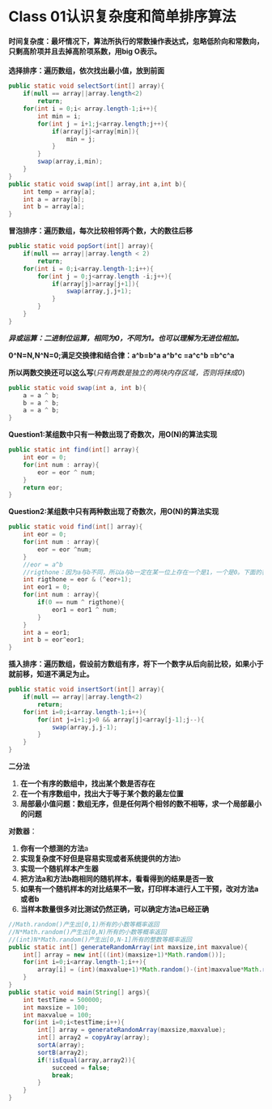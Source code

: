 # Class 01认识复杂度和简单排序算法

#### 时间复杂度：最坏情况下，算法所执行的常数操作表达式，忽略低阶向和常数向，只剩高阶项并且去掉高阶项系数，用big O表示。

**选择排序：遍历数组，依次找出最小值，放到前面**

```java
public static void selectSort(int[] array){
    if(null == array||array.length<2)
        return;
    for(int i = 0;i< array.length-1;i++){
        int min = i;
        for(int j = i+1;j<array.length;j++){
            if(array[j]<array[min]){
                min = j;
            }
        }
        swap(array,i,min);
    }
}
public static void swap(int[] array,int a,int b){
    int temp = array[a];
    int a = array[b];
    int b = array[a];
}
```

**冒泡排序：遍历数组，每次比较相邻两个数，大的数往后移**

```java
public static void popSort(int[] array){
    if(null == array||array.length < 2)
        return;
    for(int i = 0;i<array.length-1;i++){
        for(int j = 0;j<array.length -i;j++){
            if(array[j]>array[j+1]){
                swap(array,j,j+1);
            }
        }
    }
}
```

***异或运算：二进制位运算，相同为0，不同为1。也可以理解为无进位相加。***

**0^N=N,N^N=0;满足交换律和结合律：a^b=b^a  a^b^c =a^c^b =b^c^a**

**所以两数交换还可以这么写**(*只有两数是独立的两块内存区域，否则将抹成0*)

```java
public static void swap(int a, int b){
    a = a ^ b;
    b = a ^ b;
    a = a ^ b;
}
```

**Question1:某组数中只有一种数出现了奇数次，用O(N)的算法实现**

```java
public static int find(int[] array){
    int eor = 0;
    for(int num : array){
        eor = eor ^ num;
    }
    return eor;
}
```

**Question2:某组数中只有两种数出现了奇数次，用O(N)的算法实现**

```java
public static void find(int[] array){
    int eor = 0;
    for(int num : array){
        eor = eor ^num;
    }
    //eor = a^b
    //rigthone：因为a与b不同，所以a与b一定在某一位上存在一个是1，一个是0。下面的表达式就是将最右侧的1提取出来。
    int rigthone = eor & (^eor+1);
    int eor1 = 0;
    for(int num : array){
        if(0 == num ^ rigthone){
            eor1 = eor1 ^ num;
        }
    }
    int a = eor1;
    int b = eor^eor1;
}
```

**插入排序：遍历数组，假设前方数组有序，将下一个数字从后向前比较，如果小于就前移，知道不满足为止。**

```java
public static void insertSort(int[] array){
    if(null == array||array.length<2)
        return;
    for(int i=0;i<array.length-1;i++){
        for(int j=i+1;j>0 && array[j]<array[j-1];j--){
            swap(array,j,j-1);
        }
    }
}
```

**二分法**

1. **在一个有序的数组中，找出某个数是否存在**
2. **在一个有序数组中，找出大于等于某个数的最左位置**
3. **局部最小值问题：数组无序，但是任何两个相邻的数不相等，求一个局部最小的问题**

**对数器**：

1. **你有一个想测的方法**a
2. **实现复杂度不好但是容易实现或者系统提供的方法**b
3. **实现一个随机样本产生器**
4. **把方法a和方法b跑相同的随机样本，看看得到的结果是否一致**
5. **如果有一个随机样本的对比结果不一致，打印样本进行人工干预，改对方法a或者b**
6. **当样本数量很多对比测试仍然正确，可以确定方法a已经正确**  

```java
//Math.random()产生出[0,1)所有的小数等概率返回
//N*Math.random()产生出[0,N)所有的小数等概率返回
//(int)N*Math.random()产生出[0,N-1]所有的整数等概率返回
public static int[] generateRandomArray(int maxsize,int maxvalue){
    int[] array = new int[((int)(maxsize+1)*Math.random())];
    for(int i=0;i<array.length-1;i++){
        array[i] = (int)(maxvalue+1)*Math.random()-(int)maxvalue*Math.random();
    }
}
public static void main(String[] args){
    int testTime = 500000;
    int maxsize = 100;
    int maxvalue = 100;
    for(int i=0;i<testTime;i++){
        int[] array = generateRandomArray(maxsize,maxvalue);
        int[] array2 = copyAray(array);
        sortA(array);
        sortB(array2);
        if(!isEqual(array,array2)){
            succeed = false;
            break;
        }
    }
}
```

